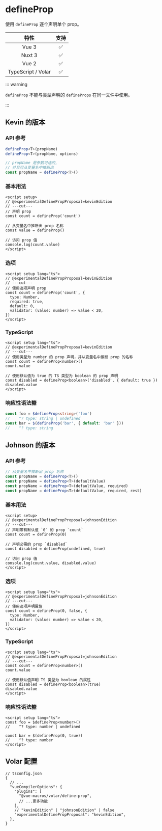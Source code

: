 # defineProp <PackageVersion name="@vue-macros/define-prop" />

<StabilityLevel level="experimental" />

使用 `defineProp` 逐个声明单个 prop。

|        特性        |        支持        |
| :----------------: | :----------------: |
|       Vue 3        | :white_check_mark: |
|       Nuxt 3       | :white_check_mark: |
|       Vue 2        | :white_check_mark: |
| TypeScript / Volar | :white_check_mark: |

::: warning

`defineProp` 不能与类型声明的 `defineProps` 在同一文件中使用。

:::

## Kevin 的版本

### API 参考

```ts
defineProp<T>(propName)
defineProp<T>(propName, options)

// propName 是参数可选的,
// 并且可从变量名中推断出
const propName = defineProp<T>()
```

### 基本用法

```vue twoslash
<script setup>
// @experimentalDefinePropProposal=kevinEdition
// ---cut---
// 声明 prop
const count = defineProp('count')

// 从变量名中推断出 prop 名称
const value = defineProp()

// 访问 prop 值
console.log(count.value)
</script>
```

### 选项

```vue twoslash
<script setup lang="ts">
// @experimentalDefinePropProposal=kevinEdition
// ---cut---
// 使用选项声明 prop
const count = defineProp('count', {
  type: Number,
  required: true,
  default: 0,
  validator: (value: number) => value < 20,
})
</script>
```

### TypeScript

```vue twoslash
<script setup lang="ts">
// @experimentalDefinePropProposal=kevinEdition
// ---cut---
// 使用类型为 number 的 prop 声明，并从变量名中推断 prop 的名称
const count = defineProp<number>()
count.value

// 使用默认值为 true 的 TS 类型为 boolean 的 prop 声明
const disabled = defineProp<boolean>('disabled', { default: true })
disabled.value
</script>
```

### 响应性语法糖

```ts
const foo = $defineProp<string>('foo')
//    ^? type: string | undefined
const bar = $(defineProp('bar', { default: 'bar' }))
//    ^? type: string
```

## Johnson 的版本

### API 参考

```ts
// 从变量名中推断出 prop 名称
const propName = defineProp<T>()
const propName = defineProp<T>(defaultValue)
const propName = defineProp<T>(defaultValue, required)
const propName = defineProp<T>(defaultValue, required, rest)
```

### 基本用法

```vue twoslash
<script setup>
// @experimentalDefinePropProposal=johnsonEdition
// ---cut---
// 声明带有默认值 `0` 的 prop `count`
const count = defineProp(0)

// 声明必需的 prop `disabled`
const disabled = defineProp(undefined, true)

// 访问 prop 值
console.log(count.value, disabled.value)
</script>
```

### 选项

```vue twoslash
<script setup lang="ts">
// @experimentalDefinePropProposal=johnsonEdition
// ---cut---
// 使用选项声明属性
const count = defineProp(0, false, {
  type: Number,
  validator: (value: number) => value < 20,
})
</script>
```

### TypeScript

```vue twoslash
<script setup lang="ts">
// @experimentalDefinePropProposal=johnsonEdition
// ---cut---
const count = defineProp<number>()
count.value

// 使用默认值声明 TS 类型为 boolean 的属性
const disabled = defineProp<boolean>(true)
disabled.value
</script>
```

### 响应性语法糖

```vue
<script setup lang="ts">
const foo = $defineProp<number>()
//    ^? type: number | undefined

const bar = $(defineProp(0, true))
//    ^? type: number
</script>
```

## Volar 配置

```jsonc {6,10}
// tsconfig.json
{
  // ...
  "vueCompilerOptions": {
    "plugins": [
      "@vue-macros/volar/define-prop",
      // ...更多功能
    ],
    // "kevinEdition" | "johnsonEdition" | false
    "experimentalDefinePropProposal": "kevinEdition",
  },
}
```
